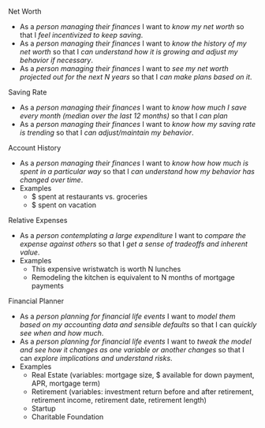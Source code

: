 Net Worth
- As a *person managing their finances* I want to *know my net worth* so that I *feel incentivized to keep saving*.
- As a *person managing their finances* I want to *know the history of my net worth* so that I *can understand how it is growing and adjust my behavior if necessary*.
- As a *person managing their finances* I want to *see my net worth projected out for the next N years* so that I *can make plans based on it*.

Saving Rate
- As a *person managing their finances* I want to *know how much I save every month (median over the last 12 months)* so that I *can plan*
- As a *person managing their finances* I want to *know how my saving rate is trending* so that I *can adjust/maintain my behavior*.

Account History
- As a *person managing their finances* I want to *know how how much is spent in a particular way* so that I *can understand how my behavior has changed over time*.
- Examples
  - $ spent at restaurants vs. groceries
  - $ spent on vacation

Relative Expenses
- As a *person contemplating a large expenditure* I want to *compare the expense against others* so that I *get a sense of tradeoffs and inherent value*.
- Examples
  - This expensive wristwatch is worth N lunches
  - Remodeling the kitchen is equivalent to N months of mortgage payments

Financial Planner
- As a *person planning for financial life events* I want to *model them based on my accounting data and sensible defaults* so that I can *quickly see when and how much*.
- As a *person planning for financial life events* I want to *tweak the model and see how it changes as one variable or another changes* so that I can *explore implications and understand risks*.
- Examples
  - Real Estate (variables: mortgage size, $ available for down payment, APR, mortgage term)
  - Retirement (variables: investment return before and after retirement, retirement income, retirement date, retirement length)
  - Startup
  - Charitable Foundation
